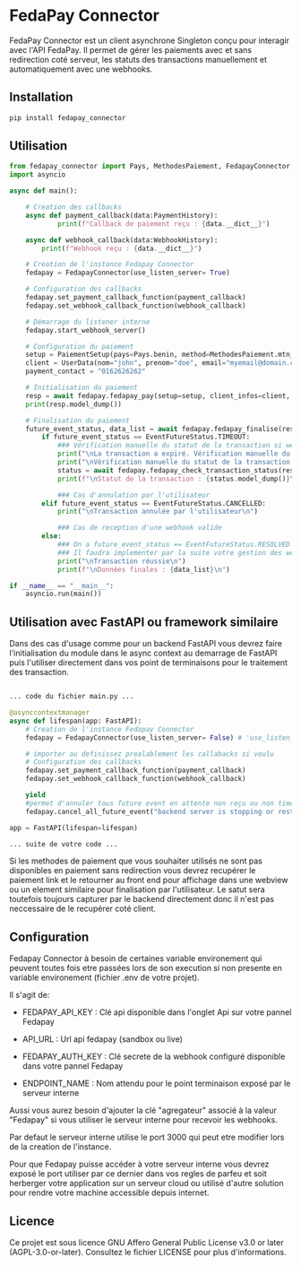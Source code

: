 # FedaPay Connector

FedaPay Connector est un client asynchrone Singleton conçu pour interagir avec l'API FedaPay. Il permet de gérer les paiements avec et sans redirection coté serveur, les statuts des transactions manuellement et automatiquement avec une webhooks.

## Installation


```bash
pip install fedapay_connector

```
## Utilisation

```python
from fedapay_connector import Pays, MethodesPaiement, FedapayConnector, PaiementSetup, UserData, EventFutureStatus, PaymentHistory, WebhookHistory
import asyncio

async def main():

    # Creation des callbacks
    async def payment_callback(data:PaymentHistory):
            print(f"Callback de paiement reçu : {data.__dict__}")

    async def webhook_callback(data:WebhookHistory):
        print(f"Webhook reçu : {data.__dict__}")

    # Creation de l'instance Fedapay Connector
    fedapay = FedapayConnector(use_listen_server= True) 

    # Configuration des callbacks
    fedapay.set_payment_callback_function(payment_callback)
    fedapay.set_webhook_callback_function(webhook_callback)

    # Démarrage du listener interne
    fedapay.start_webhook_server()

    # Configuration du paiement
    setup = PaiementSetup(pays=Pays.benin, method=MethodesPaiement.mtn_open)
    client = UserData(nom="john", prenom="doe", email="myemail@domain.com", tel="0162626262")
    payment_contact = "0162626262"

    # Initialisation du paiement
    resp = await fedapay.fedapay_pay(setup=setup, client_infos=client, montant_paiement=1000, payment_contact= payment_contact)
    print(resp.model_dump())

    # Finalisation du paiement
    future_event_status, data_list = await fedapay.fedapay_finalise(resp.id_transaction)
        if future_event_status == EventFutureStatus.TIMEOUT:
            ### Vérification manuelle du statut de la transaction si webhook non reçu
            print("\nLa transaction a expiré. Vérification manuelle du statut...\n")
            print("\nVérification manuelle du statut de la transaction...\n")
            status = await fedapay.fedapay_check_transaction_status(resp.id_transaction)
            print(f"\nStatut de la transaction : {status.model_dump()}\n")

            ### Cas d'annulation par l'utilisateur
        elif future_event_status == EventFutureStatus.CANCELLED:
            print("\nTransaction annulée par l'utilisateur\n")

            ### Cas de reception d'une webhook valide
        else:
            ### On a future_event_status == EventFutureStatus.RESOLVED dans ce cas ce qui indique la reception d'une webhook valide PAS QUE LE PAIEMENT AI ETE APROUVER.
            ### Il faudra implementer par la suite votre gestion des webhook pour la validation ou tout autre traitement du paiement effectuer à partir de la liste d'objet WebhookTransaction reçu.
            print("\nTransaction réussie\n")
            print(f"\nDonnées finales : {data_list}\n")

if __name__ == "__main__":
    asyncio.run(main())
```
## Utilisation avec FastAPI ou framework similaire

Dans des cas d'usage comme pour un backend FastAPI vous devrez faire l'initialisation du module dans le async context au demarrage de FastAPI puis l'utiliser directement dans vos point de terminaisons pour le traitement des transaction.

```python

... code du fichier main.py ...

@asynccontextmanager
async def lifespan(app: FastAPI):
    # Creation de l'instance Fedapay Connector
    fedapay = FedapayConnector(use_listen_server= False) # 'use_listen_server' a False parce que inutile dans une contexte FastAPI, construiser directement votre endpoint et utiliser 'fedapay_save_webhook_data' pour communiquer les event a fedapay connector

    # importer ou definissez prealablement les callabacks si voulu
    # Configuration des callbacks
    fedapay.set_payment_callback_function(payment_callback)
    fedapay.set_webhook_callback_function(webhook_callback)

    yield
    #permet d'annuler tous future event en attente non reçu ou non timeout à l'arret de FastAPI
    fedapay.cancel_all_future_event("backend server is stopping or restarting")

app = FastAPI(lifespan=lifespan)

... suite de votre code ...
```

Si les methodes de paiement que vous souhaiter utilisés ne sont pas disponibles en paiement sans redirection vous devrez recupérer le paiement link et le retourner au front end pour affichage dans une webview ou un element similaire pour finalisation par l'utilisateur.
Le satut sera toutefois toujours capturer par le backend directement donc il n'est pas neccessaire de le recupérer coté client. 


## Configuration

Fedapay Connector à besoin de certaines variable environement qui peuvent toutes fois etre passées lors de son execution si non presente en variable environement (fichier .env de votre projet).

Il s'agit de:

- FEDAPAY_API_KEY : Clé api disponible dans l'onglet  Api sur votre pannel Fedapay

- API_URL : Url api fedapay (sandbox ou live)

- FEDAPAY_AUTH_KEY : Clé secrete de la webhook configuré disponible dans votre pannel Fedapay

- ENDPOINT_NAME : Nom attendu pour le point terminaison exposé par le serveur interne

Aussi vous aurez besoin d'ajouter la clé "agregateur" associé à la valeur "Fedapay" si vous utiliser le serveur interne pour recevoir les webhooks.

Par defaut le serveur interne utilise le port 3000 qui peut etre modifier lors de la creation de l'instance.

Pour que Fedapay puisse accéder à votre serveur interne vous devrez exposé le port utiliser par ce dernier dans vos regles de parfeu et soit herberger votre application sur un serveur cloud ou utilisé d'autre solution pour rendre votre machine accessible depuis internet.

## Licence

Ce projet est sous licence GNU Affero General Public License v3.0 or later (AGPL-3.0-or-later). Consultez le fichier LICENSE pour plus d'informations.